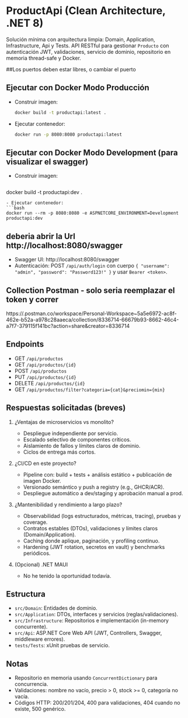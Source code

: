 # ProductApi (Clean Architecture, .NET 8)

Solución mínima con arquitectura limpia: Domain, Application, Infrastructure, Api y Tests. API RESTful para gestionar `Producto` con autenticación JWT, validaciones, servicio de dominio, repositorio en memoria thread-safe y Docker.

##Los puertos deben estar libres, o cambiar el puerto
## Ejecutar con Docker Modo Producción

- Construir imagen:
  ```bash
  docker build -t productapi:latest .
  ```
- Ejecutar contenedor:
  ```bash
  docker run -p 8080:8080 productapi:latest
  ```

## Ejecutar con Docker Modo Development (para visualizar el swagger)

- Construir imagen:
  ```bash
 docker build -t productapi:dev .
  ```
- Ejecutar contenedor:
  ```bash
  docker run --rm -p 8080:8080 -e ASPNETCORE_ENVIRONMENT=Development productapi:dev
  ```
## deberia abrir la Url http://localhost:8080/swagger
  
- Swagger UI: http://localhost:8080/swagger
- Autenticación: POST `/api/auth/login` con cuerpo `{ "username": "admin", "password": "Password123!" }` y usar `Bearer <token>`.

## Collection Postman - solo seria reemplazar el token y correr 

https://.postman.co/workspace/Personal-Workspace~5a5e6972-ac8f-462e-b52a-a978c28aaeca/collection/8336714-66679b93-8662-46c4-a7f7-379115f141bc?action=share&creator=8336714

## Endpoints

- GET `/api/productos`
- GET `/api/productos/{id}`
- POST `/api/productos`
- PUT `/api/productos/{id}`
- DELETE `/api/productos/{id}`
- GET `/api/productos/filter?categoria={cat}&preciomin={min}`

## Respuestas solicitadas (breves)

1. ¿Ventajas de microservicios vs monolito?
   - Despliegue independiente por servicio.
   - Escalado selectivo de componentes críticos.
   - Aislamiento de fallos y límites claros de dominio.
   - Ciclos de entrega más cortos.

2. ¿CI/CD en este proyecto?
   - Pipeline con: build + tests + análisis estático + publicación de imagen Docker.
   - Versionado semántico y push a registry (e.g., GHCR/ACR).
   - Despliegue automático a dev/staging y aprobación manual a prod.

3. ¿Mantenibilidad y rendimiento a largo plazo?
   - Observabilidad (logs estructurados, métricas, tracing), pruebas y coverage.
   - Contratos estables (DTOs), validaciones y límites claros (Domain/Application).
   - Caching donde aplique, paginación, y profiling continuo.
   - Hardening (JWT rotation, secretos en vault) y benchmarks periódicos.

4. (Opcional) .NET MAUI
   - No he tenido la oportunidad todavía.

## Estructura

- `src/Domain`: Entidades de dominio.
- `src/Application`: DTOs, interfaces y servicios (reglas/validaciones).
- `src/Infrastructure`: Repositorios e implementación (in-memory concurrente).
- `src/Api`: ASP.NET Core Web API (JWT, Controllers, Swagger, middleware errores).
- `tests/Tests`: xUnit pruebas de servicio.

## Notas

- Repositorio en memoria usando `ConcurrentDictionary` para concurrencia.
- Validaciones: nombre no vacío, precio > 0, stock >= 0, categoría no vacía.
- Códigos HTTP: 200/201/204, 400 para validaciones, 404 cuando no existe, 500 genérico.
